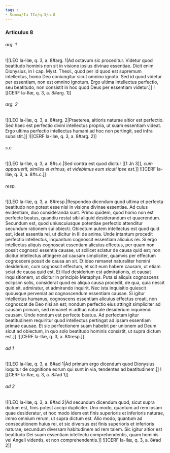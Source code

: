 ```yaml
---
tags : 
- Summa/Ia-IIæ/q.3/a.8
---
```


### Articulus 8

###### arg. 1
![[LEO Ia-IIæ, q. 3, a. 8#arg. 1|Ad octavum sic proceditur. Videtur quod beatitudo hominis non sit in visione ipsius divinae essentiae. Dicit enim Dionysius, in I cap. Myst. Theol., quod per id quod est supremum intellectus, homo Deo coniungitur sicut omnino ignoto. Sed id quod videtur per essentiam, non est omnino ignotum. Ergo ultima intellectus perfectio, seu beatitudo, non consistit in hoc quod Deus per essentiam videtur.]]
![[CERF Ia-IIæ, q. 3, a. 8#arg. 1]]

###### arg. 2
![[LEO Ia-IIæ, q. 3, a. 8#arg. 2|Praeterea, altioris naturae altior est perfectio. Sed haec est perfectio divini intellectus propria, ut suam essentiam videat. Ergo ultima perfectio intellectus humani ad hoc non pertingit, sed infra subsistit.]]
![[CERF Ia-IIæ, q. 3, a. 8#arg. 2]]

###### s.c.
![[LEO Ia-IIæ, q. 3, a. 8#s.c.|Sed contra est quod dicitur [[1 Jn 3]], *cum apparuerit, similes ei erimus, et videbimus eum sicuti ipse est*.]]
![[CERF Ia-IIæ, q. 3, a. 8#s.c.]]

###### resp.
![[LEO Ia-IIæ, q. 3, a. 8#resp.|Respondeo dicendum quod ultima et perfecta beatitudo non potest esse nisi in visione divinae essentiae. Ad cuius evidentiam, duo consideranda sunt. Primo quidem, quod homo non est perfecte beatus, quandiu restat sibi aliquid desiderandum et quaerendum. Secundum est, quod uniuscuiusque potentiae perfectio attenditur secundum rationem sui obiecti. Obiectum autem intellectus est quod quid est, idest essentia rei, ut dicitur in III de anima. Unde intantum procedit perfectio intellectus, inquantum cognoscit essentiam alicuius rei. Si ergo intellectus aliquis cognoscat essentiam alicuius effectus, per quam non possit cognosci essentia causae, ut scilicet sciatur de causa quid est; non dicitur intellectus attingere ad causam simpliciter, quamvis per effectum cognoscere possit de causa an sit. Et ideo remanet naturaliter homini desiderium, cum cognoscit effectum, et scit eum habere causam, ut etiam sciat de causa quid est. Et illud desiderium est admirationis, et causat inquisitionem, ut dicitur in principio Metaphys. Puta si aliquis cognoscens eclipsim solis, considerat quod ex aliqua causa procedit, de qua, quia nescit quid sit, admiratur, et admirando inquirit. Nec ista inquisitio quiescit quousque perveniat ad cognoscendum essentiam causae. Si igitur intellectus humanus, cognoscens essentiam alicuius effectus creati, non cognoscat de Deo nisi an est; nondum perfectio eius attingit simpliciter ad causam primam, sed remanet ei adhuc naturale desiderium inquirendi causam. Unde nondum est perfecte beatus. Ad perfectam igitur beatitudinem requiritur quod intellectus pertingat ad ipsam essentiam primae causae. Et sic perfectionem suam habebit per unionem ad Deum sicut ad obiectum, in quo solo beatitudo hominis consistit, ut supra dictum est.]]
![[CERF Ia-IIæ, q. 3, a. 8#resp.]]

###### ad 1
![[LEO Ia-IIæ, q. 3, a. 8#ad 1|Ad primum ergo dicendum quod Dionysius loquitur de cognitione eorum qui sunt in via, tendentes ad beatitudinem.]]
![[CERF Ia-IIæ, q. 3, a. 8#ad 1]]

###### ad 2
![[LEO Ia-IIæ, q. 3, a. 8#ad 2|Ad secundum dicendum quod, sicut supra dictum est, finis potest accipi dupliciter. Uno modo, quantum ad rem ipsam quae desideratur, et hoc modo idem est finis superioris et inferioris naturae, immo omnium rerum, ut supra dictum est. Alio modo, quantum ad consecutionem huius rei, et sic diversus est finis superioris et inferioris naturae, secundum diversam habitudinem ad rem talem. Sic igitur altior est beatitudo Dei suam essentiam intellectu comprehendentis, quam hominis vel Angeli videntis, et non comprehendentis.]]
![[CERF Ia-IIæ, q. 3, a. 8#ad 2]]

